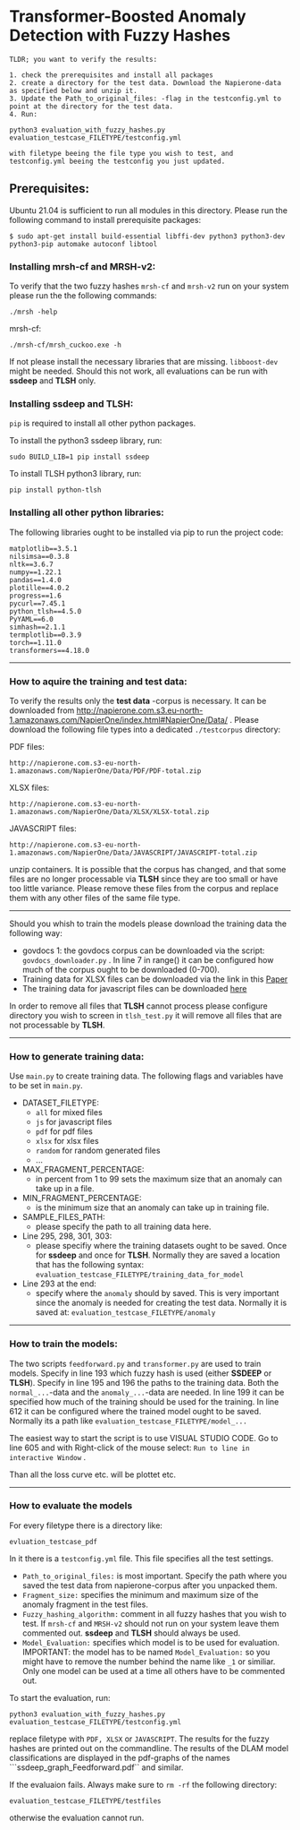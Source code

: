 

# Transformer-Boosted Anomaly Detection with Fuzzy Hashes

```
TLDR; you want to verify the results: 

1. check the prerequisites and install all packages
2. create a directory for the test data. Download the Napierone-data as specified below and unzip it.
3. Update the Path_to_original_files: -flag in the testconfig.yml to point at the directory for the test data. 
4. Run: 

python3 evaluation_with_fuzzy_hashes.py evaluation_testcase_FILETYPE/testconfig.yml

with filetype beeing the file type you wish to test, and testconfig.yml beeing the testconfig you just updated. 

```

## Prerequisites:

Ubuntu 21.04 is sufficient to run all modules in this directory. Please run the following command to install prerequisite packages:

`$ sudo apt-get install build-essential libffi-dev python3 python3-dev python3-pip automake autoconf libtool
`

### Installing mrsh-cf and MRSH-v2:

To verify that the two fuzzy hashes `mrsh-cf` and `mrsh-v2` run on your system please run the the following commands: 

`./mrsh -help`

mrsh-cf:

`./mrsh-cf/mrsh_cuckoo.exe -h`

If not please install the necessary libraries that are missing. `libboost-dev` might be needed. Should this not work, all evaluations can be run with **ssdeep** and **TLSH** only. 

### Installing ssdeep and TLSH:

`pip` is required to install all other python packages. 

To install the python3 ssdeep library, run: 

`sudo BUILD_LIB=1 pip install ssdeep`

To install TLSH python3 library, run: 

`pip install python-tlsh`

### Installing all other python libraries:

The following libraries ought to be installed via pip to run the project code: 

```
matplotlib==3.5.1
nilsimsa==0.3.8
nltk==3.6.7
numpy==1.22.1
pandas==1.4.0
plotille==4.0.2
progress==1.6
pycurl==7.45.1
python_tlsh==4.5.0
PyYAML==6.0
simhash==2.1.1
termplotlib==0.3.9
torch==1.11.0
transformers==4.18.0
```
---
### How to aquire the training and test data:

To verify the results only the **test data** -corpus is necessary. It can be downloaded from http://napierone.com.s3.eu-north-1.amazonaws.com/NapierOne/index.html#NapierOne/Data/ . Please download the following file types into a dedicated `./testcorpus` directory:

PDF files:

```
http://napierone.com.s3-eu-north-1.amazonaws.com/NapierOne/Data/PDF/PDF-total.zip
```
XLSX files: 
```
http://napierone.com.s3-eu-north-1.amazonaws.com/NapierOne/Data/XLSX/XLSX-total.zip
```

JAVASCRIPT files: 

```
http://napierone.com.s3-eu-north-1.amazonaws.com/NapierOne/Data/JAVASCRIPT/JAVASCRIPT-total.zip
```
unzip containers. It is possible that the corpus has changed, and that some files are no longer processable via **TLSH** since they are too small or have too little variance. Please remove these files from the corpus and replace them with any other files of the same file type. 

---

Should you whish to train the models please download the training data the following way: 


- govdocs 1: the govdocs corpus can be downloaded via the script: `govdocs_downloader.py` . In line 7 in range() it can be configured how much of the corpus ought to be downloaded (0-700). 
- Training data for XLSX files can be downloaded via the link in this [Paper](https://www.researchgate.net/publication/308861425_Fuse_A_Reproducible_Extendable_Internet-Scale_Corpus_of_Spreadsheets)
- The training data for javascript files can be downloaded [here](https://www.sri.inf.ethz.ch/js150)

In order to remove all files that **TLSH** cannot process please configure directory you wish to screen in `tlsh_test.py` it will remove all files that are not processable by **TLSH**.

---

### How to generate training data:



Use `main.py` to create training data. The following flags and variables have to be set in `main.py`. 

- DATASET_FILETYPE:
    - `all` for mixed files
    - `js` for javascript files
    - `pdf`  for pdf files
    - `xlsx` for xlsx files
    - `random` for random generated files
    - ...
- MAX_FRAGMENT_PERCENTAGE: 
    - in percent from 1 to 99 sets the maximum size that an anomaly can take up in a file. 
- MIN_FRAGMENT_PERCENTAGE: 
    - is the minimum size that an anomaly can take up in training file. 
- SAMPLE_FILES_PATH: 
    - please specify the path to all training data here.
- Line 295, 298, 301, 303:
    - please specifiy where the training datasets ought to be saved. Once for **ssdeep** and once for **TLSH**. Normally they are saved a location that has the following syntax: ``evaluation_testcase_FILETYPE/training_data_for_model``
- Line 293 at the end:
    - specify where the `anomaly` should by saved. This is very important since the anomaly is needed for creating the test data. Normally it is saved at: ``evaluation_testcase_FILETYPE/anomaly``

---
### How to train the models:  

The two scripts ``feedforward.py``  and ``transformer.py`` are used to train models. Specify in line 193 which fuzzy hash is used (either **SSDEEP** or **TLSH**). Specify in line 195 and 196 the paths to the training data. Both the ``normal_...``-data and the ``anomaly_...``-data are needed. In line 199 it can be specified how much of the training should be used for the training. In line 612 it can be configured where the trained model ought to be saved. Normally its a path like ``evaluation_testcase_FILETYPE/model_...``

The easiest way to start the script is to use VISUAL STUDIO CODE. Go to line 605 and with Right-click of the mouse select: 
```Run to line in interactive Window``` .

Than all the loss curve etc. will be plottet etc. 

---
### How to evaluate the models

For every filetype there is a directory like: 

``evluation_testcase_pdf``

In it there is a ``testconfig.yml`` file. This file specifies all the test settings. 

- ``Path_to_original_files:`` is most important. Specify the path where you saved the test data from napierone-corpus after you unpacked them. 
- ``Fragment_size:`` specifies the minimum and maximum size of the anomaly fragment in the test files. 
- ``Fuzzy_hashing_algorithm:`` comment in all fuzzy hashes that you wish to test. If ``mrsh-cf`` and ``MRSH-v2`` should not run on your system leave them commented out. **ssdeep** and **TLSH** should always be used.
- ``Model_Evaluation:`` specifies which model is to be used for evaluation. IMPORTANT: the model has to be named ``Model_Evaluation:`` so you might have to remove the number behind the name like ``_1`` or similiar. Only one model can be used at a time all others have to be commented out. 

To start the evaluation, run: 

```
python3 evaluation_with_fuzzy_hashes.py evaluation_testcase_FILETYPE/testconfig.yml
```

replace filetype with ``PDF, XLSX`` or ``JAVASCRIPT``. The results for the fuzzy hashes are printed out on the commandline. The results of the DLAM model classifications are displayed in the pdf-graphs of the names ```ssdeep_graph_Feedforward.pdf`` and similar. 

If the evaluaion fails. Always make sure to ``rm -rf`` the following directory: 

```
evaluation_testcase_FILETYPE/testfiles
```

otherwise the evaluation cannot run. 

